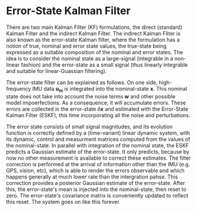 # Error-State Kalman Filter

There are two main Kalman Filter (KF) formulations, the direct (standard)
Kalman Filter and the indirect Kalman Filter. The indirect Kalman Filter
is also known as the error-state Kalman filter, where the formulation has
a notion of true, nominal and error state values, the true-state being
expressed as a suitable composition of the nominal and error states. The
idea is to consider the nominal state as a large-signal (integrable in
a non-linear fashion) and the error-state as a small signal (thus linearly
integrable and suitable for linear-Guassian filtering).

The error-state filter can be explained as follows. On one side,
high-frequency IMU data $\mathbf{u_m}$ is integrated into the
nominal-state $\mathbf{x}$. This nominal state does not take into account
the noise terms $\mathbf{w}$ and other possible model impoerfections. As
a consequence, it will accumulate errors. These errors are collected in
the error-state $\delta \mathbf{x}$ and estimated with the Error-State
Kalman Filter (ESKF), this time incorporating all the noise and
perturbations.

The error state consists of small signal magnitudes, and its evolution
function is correctly defined by a (time-variant) linear dynamic system,
with its dynamic, control and measurment matrices computed from the values
of the nominal-state. In parallel with integration of the nominal state,
the ESKF predicts a Gaussian estimate of the error-state. It only
predicts, because by now no other measurement is available to correct
these estimates. The filter correction is performed at the arrival of
information other than the IMU (e.g. GPS, vision, etc), which is able to
render the errors observable and which happens generally at much lower
rate than the intergration pahse. This correction provides a posterior
Gaussian estimate of the error-state. After this, the error-state's mean
is injected into the nominal-state, then reset to zero. The error-state's
covariance matrix is conveniently updated to reflect this reset. The
system goes on like this forever.
